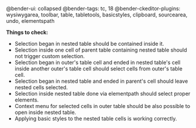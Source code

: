 @bender-ui: collapsed
@bender-tags: tc, 18
@bender-ckeditor-plugins: wysiwygarea, toolbar, table, tabletools, basicstyles, clipboard, sourcearea, undo, elementspath

**Things to check:**

* Selection began in nested table should be contained inside it.
* Selection inside one cell of parent table containing nested table should not trigger custom selection.
* Selection began in outer's table cell and ended in nested table's cell inside another outer's table cell should select cells from outer's table cell.
* Selection began in nested table and ended in parent's cell should leave nested cells selected.
* Selection inside nested table done via elementpath should select proper elements.
* Context menu for selected cells in outer table should be also possible to open inside nested table.
* Applying basic styles to the nested table cells is working correctly.
